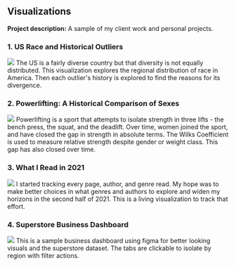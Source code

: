 ## Visualizations

**Project description:** A sample of my client work and personal projects.

### 1. US Race and Historical Outliers
<img src="images/dummy_thumbnail.jpg?raw=true"/>
The US is a fairly diverse country but that diversity is not equally distributed. This visualization explores the regional distribution of race in America. Then each outlier's history is explored to find the reasons for its divergence.

### 2. Powerlifting: A Historical Comparison of Sexes
<img src="images/dummy_thumbnail.jpg?raw=true"/>
Powerlifting is a sport that attempts to isolate strength in three lifts - the bench press, the squat, and the deadlift. Over time, women joined the sport, and have closed the gap in strength in absolute terms. The Wilks Coefficient is used to measure relative strength despite gender or weight class. This gap has also closed over time.

### 3. What I Read in 2021
<img src="images/dummy_thumbnail.jpg?raw=true"/>
I started tracking every page, author, and genre read. My hope was to make better choices in what genres and authors to explore and widen my horizons in the second half of 2021. This is a living visualization to track that effort.

### 4. Superstore Business Dashboard
<img src="images/dummy_thumbnail.jpg?raw=true"/>
This is a sample business dashboard using figma for better looking visuals and the superstore dataset. The tabs are clickable to isolate by region with filter actions.

